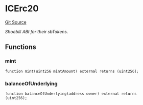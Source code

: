# ICErc20
[Git Source](https://github.com/bob-collective/bob/blob/1abe7d0a95cbaa62e47217036600733eae5f19f9/src/gateway/strategy/ShoebillStrategy.sol)

*Shoebill ABI for their sbTokens.*


## Functions
### mint


```solidity
function mint(uint256 mintAmount) external returns (uint256);
```

### balanceOfUnderlying


```solidity
function balanceOfUnderlying(address owner) external returns (uint256);
```

